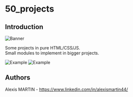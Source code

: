 # 50_projects

## Introduction

![Banner](https://res.cloudinary.com/dfyai7wga/image/upload/v1636586598/50_Projects/Profile_banner_-_1_u2c8ym.png)

Some projects in pure HTML/CSS/JS.\
Small modules to implement in bigger projects.

![Example](https://res.cloudinary.com/dfyai7wga/image/upload/v1636585693/50_Projects/Capture_qycbo1.png)
![Example](https://res.cloudinary.com/dfyai7wga/image/upload/v1636585788/50_Projects/Capture_ibs3uz.png)


## Authors
Alexis MARTIN - https://www.linkedin.com/in/alexismartin44/